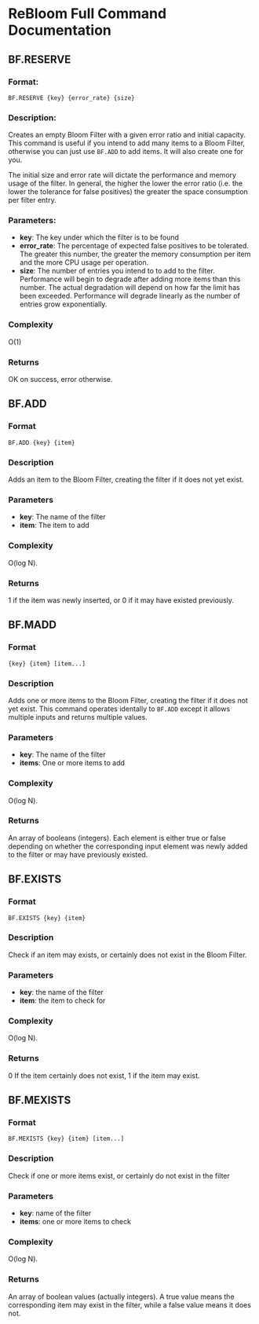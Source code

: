 # ReBloom Full Command Documentation

## BF.RESERVE

### Format:

```
BF.RESERVE {key} {error_rate} {size}
```

### Description:

Creates an empty Bloom Filter with a given error ratio and initial capacity.
This command is useful if you intend to add many items to a Bloom Filter, 
otherwise you can just use `BF.ADD` to add items. It will also create one for
you.

The initial size and error rate will dictate the performance and memory usage
of the filter. In general, the higher the lower the error ratio (i.e. the lower
the tolerance for false positives) the greater the space consumption per
filter entry.

### Parameters:

* **key**: The key under which the filter is to be found
* **error_rate**: The percentage of expected false positives to be tolerated.
    The greater this number, the greater the memory consumption per item
    and the more CPU usage per operation.
* **size**: The number of entries you intend to to add to the filter.
    Performance will begin to degrade after adding more items than this
    number. The actual degradation will depend on how far the limit has
    been exceeded. Performance will degrade linearly as the number of entries
    grow exponentially.

### Complexity

O(1)

### Returns

OK on success, error otherwise.

## BF.ADD

### Format

```
BF.ADD {key} {item}
```

### Description

Adds an item to the Bloom Filter, creating the filter if it does not yet exist.

### Parameters

* **key**: The name of the filter
* **item**: The item to add

### Complexity

O(log N).

### Returns

1 if the item was newly inserted, or 0 if it may have existed previously.


## BF.MADD

### Format

```
{key} {item} [item...]
```

### Description

Adds one or more items to the Bloom Filter, creating the filter if it does not yet exist.
This command operates identally to `BF.ADD` except it allows multiple inputs and returns
multiple values.

### Parameters

* **key**: The name of the filter
* **items**: One or more items to add

### Complexity

O(log N).

### Returns

An array of booleans (integers). Each element is either true or false depending
on whether the corresponding input element was newly added to the filter or may
have previously existed.

## BF.EXISTS

### Format

```
BF.EXISTS {key} {item}
```

### Description

Check if an item may exists, or certainly does not exist in the Bloom Filter.

### Parameters

* **key**: the name of the filter
* **item**: the item to check for

### Complexity

O(log N).

### Returns

0 If the item certainly does not exist, 1 if the item may exist.


## BF.MEXISTS

### Format

```
BF.MEXISTS {key} {item} [item...]
```

### Description

Check if one or more items exist, or certainly do not exist in the filter

### Parameters

* **key**: name of the filter
* **items**: one or more items to check

### Complexity

O(log N).

### Returns

An array of boolean values (actually integers). A true value means the
corresponding item may exist in the filter, while a false value means it does not.
